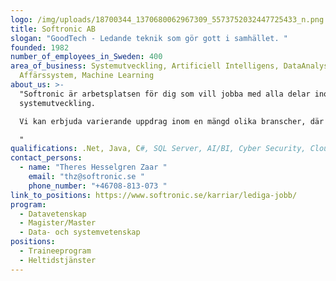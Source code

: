 ```yaml
---
logo: /img/uploads/18700344_1370680062967309_5573752032447725433_n.png
title: Softronic AB
slogan: "GoodTech - Ledande teknik som gör gott i samhället. "
founded: 1982
number_of_employees_in_Sweden: 400
area_of_business: Systemutveckling, Artificiell Intelligens, DataAnalys,
  Affärssystem, Machine Learning
about_us: >-
  "Softronic är arbetsplatsen för dig som vill jobba med alla delar inom
  systemutveckling. 

  Vi kan erbjuda varierande uppdrag inom en mängd olika branscher, där du får chansen att jobba i tighta team med dina kollegor och hjälpa kunderna i sin förﬂyttning mot morgondagens teknik. Och eftersom Softronic är ett kunskapsföretag är kompetensutveckling och kunskapsdelning en prioritet för oss. Vi jobbar ständigt med att vidareutveckla vårt erbjudande och våra kollegors förmågor på många olika sätt. För dig som kommer till oss direkt från studierna kan vi erbjuda ett av marknadens bästa trainee-program – Gate 1 – som ger dig en flygande start på karriären. Våra kunder är främst medelstora och större företag och organisationer i Sverige. Softronic som grundades 1984 är börsnoterat på Stockholmsbörsen, Nasdaq OMX, och har ca 405 medarbetare i Stockholm, Göteborg, Malmö, Sundsvall och Arjeplog. www.softronic.se

  "
qualifications: .Net, Java, C#, SQL Server, AI/BI, Cyber Security, Cloud, Integration
contact_persons:
  - name: "Theres Hesselgren Zaar "
    email: "thz@softronic.se "
    phone_number: "+46708-813-073 "
link_to_positions: https://www.softronic.se/karriar/lediga-jobb/
program:
  - Datavetenskap
  - Magister/Master
  - Data- och systemvetenskap
positions:
  - Traineeprogram
  - Heltidstjänster
---
```

